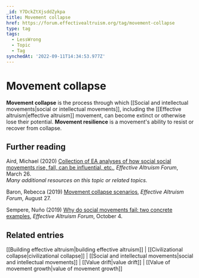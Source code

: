 ```yaml
---
_id: Y7DckZtXjsddZykpa
title: Movement collapse
href: https://forum.effectivealtruism.org/tag/movement-collapse
type: tag
tags:
  - LessWrong
  - Topic
  - Tag
synchedAt: '2022-09-11T14:34:53.977Z'
---
```

# Movement collapse

**Movement collapse** is the process through which [[Social and intellectual movements|social or intellectual movements]], including the [[Effective altruism|effective altruism]] movement, can become extinct or otherwise lose their potential. **Movement resilience** is a movement's ability to resist or recover from collapse. 

Further reading
---------------

Aird, Michael (2020) [Collection of EA analyses of how social social movements rise, fall, can be influential, etc.](https://forum.effectivealtruism.org/posts/EMKf4Gyee7BsY2RP8/michaela-s-shortform?commentId=ta7dfYdgqFza4bnKp), *Effective Altruism Forum*, March 26.  
*Many additional resources on this topic or related topics.*

Baron, Rebecca (2019) [Movement collapse scenarios](https://forum.effectivealtruism.org/posts/KeBgeY8XvYb3pbFRA/movement-collapse-scenarios), *Effective Altruism Forum*, August 27.

Sempere, Nuño (2019) [Why do social movements fail: two concrete examples](https://forum.effectivealtruism.org/posts/7Pxx7kSQejX2MM2tE/why-do-social-movements-fail-two-concrete-examples), *Effective Altruism Forum*, October 4.

Related entries
---------------

[[Building effective altruism|building effective altruism]] | [[Civilizational collapse|civilizational collapse]] | [[Social and intellectual movements|social and intellectual movements]] | [[Value drift|value drift]] | [[Value of movement growth|value of movement growth]]